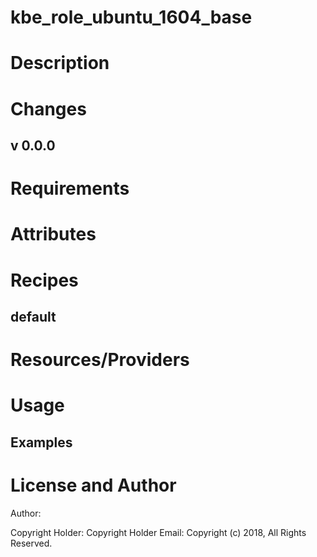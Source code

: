# kbe_role_ubuntu_1604_base


Description
===========



Changes
=======



## v 0.0.0

Requirements
============


Attributes
==========



Recipes
=======



default
-------

Resources/Providers
===================



Usage
=====



Examples
--------

License and Author
==================

Author:

Copyright Holder:
Copyright Holder Email:
Copyright (c) 2018, All Rights Reserved.
